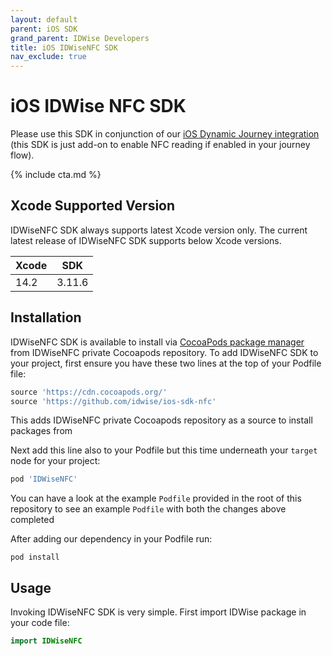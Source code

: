 ```yaml
---
layout: default
parent: iOS SDK
grand_parent: IDWise Developers
title: iOS IDWiseNFC SDK 
nav_exclude: true
---
```

# iOS IDWise NFC SDK

Please use this SDK in conjunction of our [iOS Dynamic Journey integration](https://idwi.se/ios-advanced) (this SDK is just add-on to enable NFC reading if enabled in your journey flow).

{% include cta.md %}

## Xcode Supported Version

IDWiseNFC SDK always supports latest Xcode version only. The current latest release of IDWiseNFC SDK supports below Xcode versions.

|  Xcode  | SDK    |  
| ------- | ------ |
| 14.2    | 3.11.6  |

## Installation

IDWiseNFC SDK is available to install via [CocoaPods package manager](https://cocoapods.org) from IDWiseNFC private Cocoapods repository.
To add IDWiseNFC SDK to your project, first ensure you have these two lines at the top of your Podfile file:

```ruby
source 'https://cdn.cocoapods.org/'
source 'https://github.com/idwise/ios-sdk-nfc'
```

This adds IDWiseNFC private Cocoapods repository as a source to install packages from

Next add this line also to your Podfile but this time underneath your `target` node for your project:

```ruby
pod 'IDWiseNFC'
```

You can have a look at the example `Podfile` provided in the root of this repository to see an example `Podfile` with both the changes above completed

After adding our dependency in your Podfile run:

```
pod install
```

## Usage

Invoking IDWiseNFC SDK is very simple. First import IDWise package in your code file:

```swift
import IDWiseNFC
```
